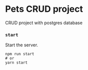 # Pets CRUD project

CRUD project with postgres database

### `start`

Start the server.

```
npm run start
# or
yarn start
```
